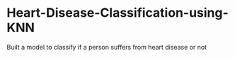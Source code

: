 # Heart-Disease-Classification-using-KNN
Built a model to classify if a person suffers from heart disease or not
